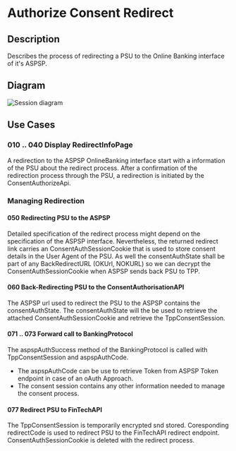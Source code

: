 # Authorize Consent Redirect

## Description

Describes the process of redirecting a PSU to the Online Banking interface of it's ASPSP.

## Diagram

![Session diagram](http://www.plantuml.com/plantuml/proxy?src=https://raw.githubusercontent.com/adorsys/open-banking-gateway/gh-pages/docs/architecture/diagrams/useCases/5b-psuAuthRedirectConsent.puml&fmt=svg&vvv=1&sanitize=true)  

## Use Cases

### 010 .. 040 Display RedirectInfoPage
A redirection to the ASPSP OnlineBanking interface start with a information of the PSU about the redirect process. After a confirmation of the redirection process through the PSU, a redirection is initiated by the ConsentAuthorizeApi.

### Managing Redirection

#### 050 Redirecting PSU to the ASPSP
Detailed specification of the redirect process might depend on the specification of the ASPSP interface. Nevertheless, the returned redirect link carries an ConsentAuthSessionCookie that is used to store consent details in the User Agent of the PSU. 
As well the consentAuthState shall be part of any BackRedirectURL (OKUrl, NOKURL) so we can decrypt the ConsentAuthSessionCookie when ASPSP sends back PSU to TPP.

#### 060 Back-Redirecting PSU to the ConsentAuthorisationAPI
The ASPSP url used to redirect the PSU to the ASPSP contains the consentAuthState. The consentAuthState will the be used to retrieve the attached ConsentAuthSessionCookie and retrieve the TppConsentSession.

#### 071 .. 073 Forward call to BankingProtocol
The aspspAuthSuccess method of the BankingProtocol is called with TppConsentSession and aspspAuthCode.
- The aspspAuthCode can be use to retrieve Token from ASPSP Token endpoint in case of an oAuth Approach.
- The consent session contains any other information needed to manage the consent process.

#### 077 Redirect PSU to FinTechAPI
The TppConsentSession is temporarily encrypted snd stored. Coresponding redirectCode is used to redirect PSU to the FinTechAPI redirect endpoint. ConsentAuthSessionCookie is deleted with the redirect process.



